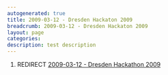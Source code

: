 ```yaml
---
autogenerated: true
title: 2009-03-12 - Dresden Hackaton 2009
breadcrumb: 2009-03-12 - Dresden Hackaton 2009
layout: page
categories: 
description: test description
---
```


1.  REDIRECT [2009-03-12 - Dresden Hackathon 2009](2009-03-12_-_Dresden_Hackathon_2009)
